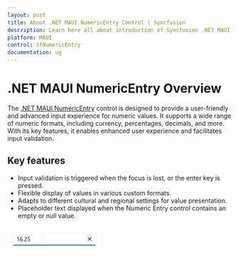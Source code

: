 ```yaml
---
layout: post
title: About .NET MAUI NumericEntry Control | Syncfusion
description: Learn here all about introduction of Syncfusion .NET MAUI NumericEntry (SfNumericEntry) control, its features, and more.
platform: MAUI
control: SfNumericEntry
documentation: ug
---
```


# .NET MAUI NumericEntry Overview

The [.NET MAUI NumericEntry](https://help.syncfusion.com/cr/maui-toolkit/Syncfusion.Maui.Toolkit.NumericEntry.SfNumericEntry.html) control is designed to provide a user-friendly and advanced input experience for numeric values. It supports a wide range of numeric formats, including currency, percentages, decimals, and more. With its key features, it enables enhanced user experience and facilitates input validation.

## Key features

* Input validation is triggered when the focus is lost, or the enter key is pressed.
* Flexible display of values in various custom formats.
* Adapts to different cultural and regional settings for value presentation.
* Placeholder text displayed when the Numeric Entry control contains an empty or null value.

![.NET MAUI NumericEntry](Overview_images/overview_img.png)

